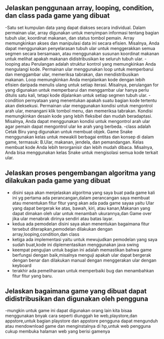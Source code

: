## Jelaskan penggunaan array, looping, condition, dan class pada game yang dibuat 
-Satu set kumpulan data yang dapat diakses secara individual. Dalam permainan ular, array digunakan untuk menyimpan informasi tentang bagian tubuh ular, koordinat makanan, dan status tombol pemain. Array memungkinkan akses dan manipulasi data ini  secara efisien. Misalnya, Anda dapat menggunakan penyelarasan tubuh ular  untuk menggerakkan semua segmen secara bersamaan, atau menggunakan susunan koordinat makanan  untuk melihat apakah makanan didistribusikan ke seluruh tubuh ular. 
-looping atau Perulangan adalah struktur kontrol yang memungkinkan Anda mengulangi kode. Permainan ular menggunakan loop untuk memperbarui dan menggambar ular, memeriksa tabrakan, dan mendistribusikan makanan. Loop memungkinkan Anda menjalankan kode dengan lebih efisien daripada menulis ulang untuk setiap iterasi. Misalnya, perulangan for yang digunakan untuk memperbarui dan menggambar ular hanya perlu ditulis satu kali, tetapi kode  dijalankan untuk setiap segmen tubuh ular. 
-condition pernyataan yang menentukan apakah suatu bagian kode tertentu akan dieksekusi. Permainan ular menggunakan kondisi untuk mengontrol arah ular, menangani klik tombol menu, dan memeriksa tabrakan. Kondisi memungkinkan desain kode yang lebih fleksibel dan mudah beradaptasi. Misalnya, Anda dapat menggunakan kondisi untuk mengontrol arah ular agar pemain dapat  mengontrol ular ke arah yang berbeda.
-class adalah Cetak Biru yang digunakan untuk membuat objek. Game Snake menggunakan kelas  untuk mewakili berbagai entitas dan konsep di dalam game, termasuk: B.Ular, makanan, jendela, dan pemandangan. Kelas membuat kode Anda lebih terorganisir dan lebih mudah dibaca. Misalnya, Anda bisa menggunakan kelas Snake  untuk mengisolasi semua kode terkait ular.

## Jelaskan proses pengembangan algoritma yang dilakukan pada game yang dibuat
- disini saya akan menjelaskan algoritma yang saya buat pada game kali ini yg pertama ada perancangan,dalam perancangan saya membuat atau menentukan fitur fitur yang akan ada pada game sayaa yaitu Ular yang dapat bergerak ke atas, bawah, kiri, atau kanan,Makanan yang dapat dimakan oleh ular untuk menambah ukurannya,dan Game over jika ular menabrak dirinya sendiri atau batas layar.
 - kedua ada pemodelan disini saya akan  menentukan bagaimana fitur tersebut diterapkan,pemodelan dilakukan dengan array,looping,condition,dan class
 - ketiga ada implementasi yaitu untuk mewujudkan pemodelan yang saya sudah buat,kode ini diplementasikan menggunakan java swing
 - keempat pengujian untuk bagian ini adalah memastikan bahwa game berfungsi dengan baik,misalnya menguji apakah ular dapat bergerak dengan benar dan dilakukan manual dengan menggerakan ular dengan keyboard
 - terakhir ada pemeliharaan untuk memperbaiki bug dan menambahkan fitur fitur yang baru.

 ## Jelaskan bagaimana game yang dibuat dapat didistribusikan dan digunakan oleh pengguna
  -mungkin untuk game ini dapat digunakan orang lain kita bisaa menggunakan bnyak cara seperti diunggah ke web,playstore,dan appstore,untuk bagian playstore dan appstore pengguna dapat mengunduh atau mendownload game dan menginstalnya di hp,untuk web pengguna cukup membuka halaman web yang berisi gamenya
